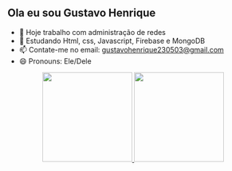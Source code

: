 ## Ola eu sou Gustavo Henrique

- 🔭 Hoje trabalho com administração de redes
- 🌱 Estudando Html, css, Javascript, Firebase e MongoDB
- 📫 Contate-me no email: gustavohenrique230503@gmail.com
- 😄 Pronouns: Ele/Dele

<div align="center">
  <a href="https://github.com/Ghsilva-2936">
  <img height="180em" src="https://github-readme-stats.vercel.app/api?username=rafaballerini&show_icons=true&theme=dracula&include_all_commits=true&count_private=true"/>
  <img height="180em" src="https://github-readme-stats.vercel.app/api/top-langs/?username=rafaballerini&layout=compact&langs_count=7&theme=dracula"/>
</div>
